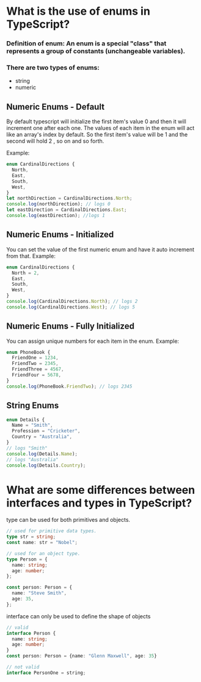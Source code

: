 # What is the use of enums in TypeScript?

### Definition of enum: An enum is a special "class" that represents a group of constants (unchangeable variables).

### There are two types of enums:

- string
- numeric

## Numeric Enums - Default

By default typescript will initialize the first item's value 0 and then it will increment one after each one.
The values of each item in the enum will act like an array's index by default. So the first item's value will be 1 and the second will hold 2 , so on and so forth.

Example:

```ts
enum CardinalDirections {
  North,
  East,
  South,
  West,
}
let northDirection = CardinalDirections.North;
console.log(northDirection); // logs 0
let eastDirection = CardinalDirections.East;
console.log(eastDirection); //logs 1
```

## Numeric Enums - Initialized

You can set the value of the first numeric enum and have it auto increment from that.
Example:

```ts
enum CardinalDirections {
  North = 2,
  East,
  South,
  West,
}
console.log(CardinalDirections.North); // logs 2
console.log(CardinalDirections.West); // logs 5
```

## Numeric Enums - Fully Initialized

You can assign unique numbers for each item in the enum.
Example:

```ts
enum PhoneBook {
  FriendOne = 1234,
  FriendTwo = 2345,
  FriendThree = 4567,
  FriendFour = 5678,
}
console.log(PhoneBook.FriendTwo); // logs 2345
```

## String Enums

```ts
enum Details {
  Name = "Smith",
  Profession = "Cricketer",
  Country = "Australia",
}
// logs "Smith"
console.log(Details.Name);
// logs "Australia"
console.log(Details.Country);
```

# What are some differences between interfaces and types in TypeScript?

type can be used for both primitives and objects.

```ts
// used for primitive data types.
type str = string;
const name: str = "Nobel";

// used for an object type.
type Person = {
  name: string;
  age: number;
};

const person: Person = {
  name: "Steve Smith",
  age: 35,
};
```

interface can only be used to define the shape of objects

```ts
// valid
interface Person {
  name: string;
  age: number;
}
const person: Person = {name: "Glenn Maxwell", age: 35}

// not valid
interface PersonOne = string;
```
